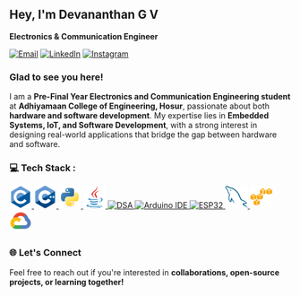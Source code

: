 ## Hey, I'm Devananthan G V  

**Electronics & Communication Engineer**  

[![Email](https://img.shields.io/badge/Email-D14836?style=flat&logo=gmail&logoColor=white)](mailto:your-devananthangv@gmail.com) [![LinkedIn](https://img.shields.io/badge/LinkedIn-0077B5?style=flat&logo=linkedin&logoColor=white)](https://www.linkedin.com/in/devananthan-gv) [![Instagram](https://img.shields.io/badge/Instagram-E4405F?style=flat&logo=instagram&logoColor=white)](https://www.instagram.com/your-instagram/)

### Glad to see you here!

I am a **Pre-Final Year Electronics and Communication Engineering student** at **Adhiyamaan College of Engineering, Hosur**, passionate about both **hardware and software development**. My expertise lies in **Embedded Systems, IoT, and Software Development**, with a strong interest in designing real-world applications that bridge the gap between hardware and software.    

### 💻 Tech Stack : 
<p align="left">  
  <a href="https://www.geeksforgeeks.org/c-programming-language/" target="_blank">
    <img src="https://raw.githubusercontent.com/devicons/devicon/master/icons/c/c-original.svg" alt="C" width="40" height="40"/>  
  </a>  
  <a href="https://www.geeksforgeeks.org/c-plus-plus/" target="_blank">
    <img src="https://raw.githubusercontent.com/devicons/devicon/master/icons/cplusplus/cplusplus-original.svg" alt="C++" width="40" height="40"/>  
  </a>  
  <a href="https://www.w3schools.com/python/" target="_blank">
    <img src="https://raw.githubusercontent.com/devicons/devicon/master/icons/python/python-original.svg" alt="Python" width="40" height="40"/>  
  </a>  
  <a href="https://www.w3schools.com/java/" target="_blank">
    <img src="https://raw.githubusercontent.com/devicons/devicon/master/icons/java/java-original.svg" alt="Java" width="40" height="40"/>  
  </a>  
  <a href="https://www.geeksforgeeks.org/data-structures/" target="_blank">
    <img src="https://cdn.jsdelivr.net/gh/devicons/devicon/icons/git/git-original.svg" alt="DSA" width="40" height="40"/>  
  </a>  
  <a href="https://www.arduino.cc/en/Tutorial/HomePage" target="_blank">
    <img src="https://cdn.jsdelivr.net/gh/devicons/devicon/icons/arduino/arduino-original.svg" alt="Arduino IDE" width="40" height="40"/>  
  </a>  
  <a href="https://www.espressif.com/en/products/socs/esp32/resources" target="_blank">
    <img src="https://cdn.worldvectorlogo.com/logos/espressif-systems.svg" alt="ESP32" width="40" height="40"/>  
  </a>  
  <a href="https://www.w3schools.com/sql/" target="_blank">
    <img src="https://raw.githubusercontent.com/devicons/devicon/master/icons/mysql/mysql-original.svg" alt="SQL" width="40" height="40"/>  
  </a>  
  <a href="https://www.aws.training/" target="_blank">
    <img src="https://raw.githubusercontent.com/devicons/devicon/master/icons/amazonwebservices/amazonwebservices-original.svg" alt="AWS Cloud" width="40" height="40"/>  
  </a>  
  <a href="https://cloud.google.com/training" target="_blank">
    <img src="https://raw.githubusercontent.com/devicons/devicon/master/icons/googlecloud/googlecloud-original.svg" alt="Google Cloud" width="40" height="40"/>  
  </a>  
</p>

  
### 🌐 Let's Connect  
Feel free to reach out if you're interested in **collaborations, open-source projects, or learning together!**  

